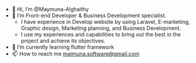 - 👋 Hi, I’m @Maymuna-Alghaithy
- 👀 I’m Front-end Developer & Business Development specialist.
  - I have experience in Develop website by using Laravel, E-marketing, Graphic design, Marketing planning, and Business Development.
  - I use my experiences and capabilities to bring out the best in the project and achieve its objectives.
- 🌱 I’m currently learning flutter framework
- 📫 How to reach me maimuna.software@gmail.com

<!---
Maymuna-Alghaithy/Maymuna-Alghaithy is a ✨ special ✨ repository because its `README.md` (this file) appears on your GitHub profile.
You can click the Preview link to take a look at your changes.
--->
